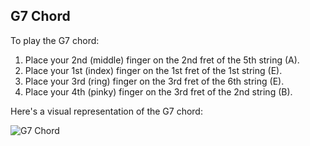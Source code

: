 ## G7 Chord

To play the G7 chord:

1. Place your 2nd (middle) finger on the 2nd fret of the 5th string (A).
2. Place your 1st (index) finger on the 1st fret of the 1st string (E).
3. Place your 3rd (ring) finger on the 3rd fret of the 6th string (E).
4. Place your 4th (pinky) finger on the 3rd fret of the 2nd string (B).

Here's a visual representation of the G7 chord:

![G7 Chord](G7_Chord.png)